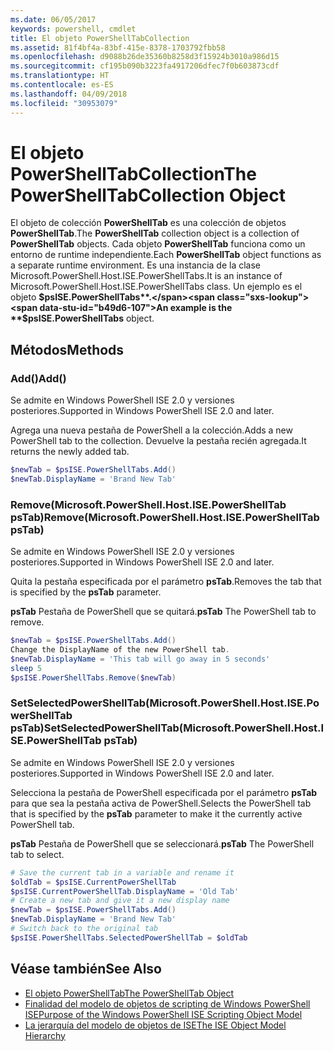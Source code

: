 ```yaml
---
ms.date: 06/05/2017
keywords: powershell, cmdlet
title: El objeto PowerShellTabCollection
ms.assetid: 81f4bf4a-83bf-415e-8378-1703792fbb58
ms.openlocfilehash: d9088b26de35360b8258d3f15924b3010a986d15
ms.sourcegitcommit: cf195b090b3223fa4917206dfec7f0b603873cdf
ms.translationtype: HT
ms.contentlocale: es-ES
ms.lasthandoff: 04/09/2018
ms.locfileid: "30953079"
---
```

# <a name="the-powershelltabcollection-object"></a><span data-ttu-id="b49d6-103">El objeto PowerShellTabCollection</span><span class="sxs-lookup"><span data-stu-id="b49d6-103">The PowerShellTabCollection Object</span></span>

<span data-ttu-id="b49d6-104">El objeto de colección **PowerShellTab** es una colección de objetos **PowerShellTab**.</span><span class="sxs-lookup"><span data-stu-id="b49d6-104">The **PowerShellTab** collection object is a collection of **PowerShellTab** objects.</span></span> <span data-ttu-id="b49d6-105">Cada objeto **PowerShellTab** funciona como un entorno de runtime independiente.</span><span class="sxs-lookup"><span data-stu-id="b49d6-105">Each **PowerShellTab** object functions as a separate runtime environment.</span></span> <span data-ttu-id="b49d6-106">Es una instancia de la clase Microsoft.PowerShell.Host.ISE.PowerShellTabs.</span><span class="sxs-lookup"><span data-stu-id="b49d6-106">It is an instance of Microsoft.PowerShell.Host.ISE.PowerShellTabs class.</span></span> <span data-ttu-id="b49d6-107">Un ejemplo es el objeto **$psISE.PowerShellTabs**.</span><span class="sxs-lookup"><span data-stu-id="b49d6-107">An example is the **$psISE.PowerShellTabs** object.</span></span>

## <a name="methods"></a><span data-ttu-id="b49d6-108">Métodos</span><span class="sxs-lookup"><span data-stu-id="b49d6-108">Methods</span></span>

### <a name="add"></a><span data-ttu-id="b49d6-109">Add\(\)</span><span class="sxs-lookup"><span data-stu-id="b49d6-109">Add\(\)</span></span>

<span data-ttu-id="b49d6-110">Se admite en Windows PowerShell ISE 2.0 y versiones posteriores.</span><span class="sxs-lookup"><span data-stu-id="b49d6-110">Supported in Windows PowerShell ISE 2.0 and later.</span></span>

<span data-ttu-id="b49d6-111">Agrega una nueva pestaña de PowerShell a la colección.</span><span class="sxs-lookup"><span data-stu-id="b49d6-111">Adds a new PowerShell tab to the collection.</span></span> <span data-ttu-id="b49d6-112">Devuelve la pestaña recién agregada.</span><span class="sxs-lookup"><span data-stu-id="b49d6-112">It returns the newly added tab.</span></span>

```powershell
$newTab = $psISE.PowerShellTabs.Add()
$newTab.DisplayName = 'Brand New Tab'
```

### <a name="removemicrosoftpowershellhostisepowershelltab-pstab"></a><span data-ttu-id="b49d6-113">Remove\(Microsoft.PowerShell.Host.ISE.PowerShellTab psTab\)</span><span class="sxs-lookup"><span data-stu-id="b49d6-113">Remove\(Microsoft.PowerShell.Host.ISE.PowerShellTab psTab\)</span></span>

<span data-ttu-id="b49d6-114">Se admite en Windows PowerShell ISE 2.0 y versiones posteriores.</span><span class="sxs-lookup"><span data-stu-id="b49d6-114">Supported in Windows PowerShell ISE 2.0 and later.</span></span>

<span data-ttu-id="b49d6-115">Quita la pestaña especificada por el parámetro **psTab**.</span><span class="sxs-lookup"><span data-stu-id="b49d6-115">Removes the tab that is specified by the **psTab** parameter.</span></span>

<span data-ttu-id="b49d6-116">**psTab** Pestaña de PowerShell que se quitará.</span><span class="sxs-lookup"><span data-stu-id="b49d6-116">**psTab** The PowerShell tab to remove.</span></span>

```powershell
$newTab = $psISE.PowerShellTabs.Add()
Change the DisplayName of the new PowerShell tab.
$newTab.DisplayName = 'This tab will go away in 5 seconds'
sleep 5
$psISE.PowerShellTabs.Remove($newTab)
```

### <a name="setselectedpowershelltabmicrosoftpowershellhostisepowershelltab-pstab"></a><span data-ttu-id="b49d6-117">SetSelectedPowerShellTab\(Microsoft.PowerShell.Host.ISE.PowerShellTab psTab\)</span><span class="sxs-lookup"><span data-stu-id="b49d6-117">SetSelectedPowerShellTab\(Microsoft.PowerShell.Host.ISE.PowerShellTab psTab\)</span></span>

<span data-ttu-id="b49d6-118">Se admite en Windows PowerShell ISE 2.0 y versiones posteriores.</span><span class="sxs-lookup"><span data-stu-id="b49d6-118">Supported in Windows PowerShell ISE 2.0 and later.</span></span>

<span data-ttu-id="b49d6-119">Selecciona la pestaña de PowerShell especificada por el parámetro **psTab** para que sea la pestaña activa de PowerShell.</span><span class="sxs-lookup"><span data-stu-id="b49d6-119">Selects the PowerShell tab that is specified by the **psTab** parameter to make it the currently active PowerShell tab.</span></span>

<span data-ttu-id="b49d6-120">**psTab** Pestaña de PowerShell que se seleccionará.</span><span class="sxs-lookup"><span data-stu-id="b49d6-120">**psTab** The PowerShell tab to select.</span></span>

```powershell
# Save the current tab in a variable and rename it
$oldTab = $psISE.CurrentPowerShellTab
$psISE.CurrentPowerShellTab.DisplayName = 'Old Tab'
# Create a new tab and give it a new display name
$newTab = $psISE.PowerShellTabs.Add()
$newTab.DisplayName = 'Brand New Tab'
# Switch back to the original tab
$psISE.PowerShellTabs.SelectedPowerShellTab = $oldTab
```

## <a name="see-also"></a><span data-ttu-id="b49d6-121">Véase también</span><span class="sxs-lookup"><span data-stu-id="b49d6-121">See Also</span></span>

- [<span data-ttu-id="b49d6-122">El objeto PowerShellTab</span><span class="sxs-lookup"><span data-stu-id="b49d6-122">The PowerShellTab Object</span></span>](The-PowerShellTab-Object.md)
- [<span data-ttu-id="b49d6-123">Finalidad del modelo de objetos de scripting de Windows PowerShell ISE</span><span class="sxs-lookup"><span data-stu-id="b49d6-123">Purpose of the Windows PowerShell ISE Scripting Object Model</span></span>](Purpose-of-the-Windows-PowerShell-ISE-Scripting-Object-Model.md)
- [<span data-ttu-id="b49d6-124">La jerarquía del modelo de objetos de ISE</span><span class="sxs-lookup"><span data-stu-id="b49d6-124">The ISE Object Model Hierarchy</span></span>](The-ISE-Object-Model-Hierarchy.md)